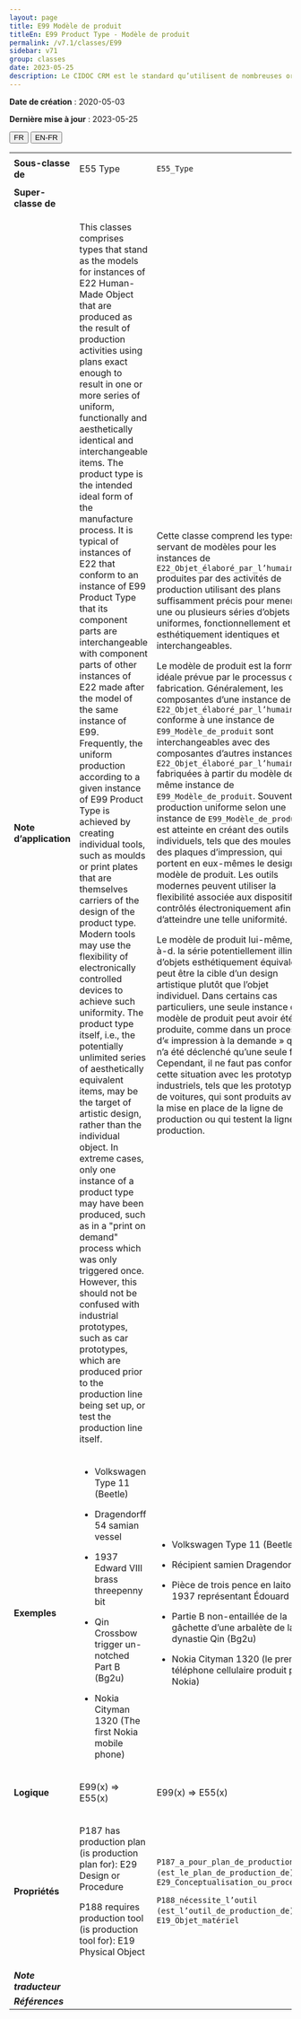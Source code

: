 ```yaml
---
layout: page
title: E99 Modèle de produit
titleEn: E99 Product Type - Modèle de produit
permalink: /v7.1/classes/E99
sidebar: v71
group: classes
date: 2023-05-25
description: Le CIDOC CRM est le standard qu’utilisent de nombreuses organisations pour l’échange et l’intégration de jeux de données et de spécifications patrimoniales. Il est développé et maintenu à jour exclusivement en anglais par le CRM SIG, un sous-groupe du Conseil international des musées (ICOM). Ceci est une traduction officielle en français développée par la Traduction en français du CIDOC CRM, une initiative qui offre une version française à jour et accessible ouvertement et gratuitement du standard CIDOC CRM et en démocratise l'usage dans la communauté patrimoniale francophone. ------------ The CIDOC CRM is the standard used by many heritage organizations for the exchange and integration of museum collection datasets and specifications. It is developed and maintained exclusively in English by the CRM SIG, a subgroup of the International Council of Museums (ICOM). This is an official translation developed by the Traduction en français du CIDOC CRM, an initiative offering an open, up-to-date, and free French version of the CIDOC CRM standard, and democratizing its use in the francophone heritage community.
---
```


**Date de création** : 2020-05-03

**Dernière mise à jour** : 2023-05-25

<div class="lang-buttons">
 <button id="fr" class="activate">FR</button>
 <button id="en-fr">EN-FR</button>
</div>

<table>
<tbody>
<tr>
<td><strong>Sous-classe de</strong></td>
<td class="en">
<p>E55 Type</p>
</td>
<td>
<p><code class="language-plaintext highlighter-rouge">E55_Type</code></p>
</td>
</tr>
<tr>
<td><strong>Super-classe de</strong></td>
<td class="en">
</td>
<td>
</td>
</tr>
<tr>
<td><strong>Note d’application</strong></td>
<td class="en">
<p>This classes comprises types that stand as the models for instances of E22 Human-Made Object that are produced as the result of production activities using plans exact enough to result in one or more series of uniform, functionally and aesthetically identical and interchangeable items. The product type is the intended ideal form of the manufacture process. It is typical of instances of E22 that conform to an instance of E99 Product Type that its component parts are interchangeable with component parts of other instances of E22 made after the model of the same instance of E99. Frequently, the uniform production according to a given instance of E99 Product Type is achieved by creating individual tools, such as moulds or print plates that are themselves carriers of the design of the product type. Modern tools may use the flexibility of electronically controlled devices to achieve such uniformity. The product type itself, i.e., the potentially unlimited series of aesthetically equivalent items, may be the target of artistic design, rather than the individual object. In extreme cases, only one instance of a product type may have been produced, such as in a "print on demand" process which was only triggered once. However, this should not be confused with industrial prototypes, such as car prototypes, which are produced prior to the production line being set up, or test the production line itself.</p>
</td>
<td>
<p>Cette classe comprend les types servant de modèles pour les instances de <code class="language-plaintext highlighter-rouge">E22_Objet_élaboré_par_l’humain</code> produites par des activités de production utilisant des plans suffisamment précis pour mener à une ou plusieurs séries d’objets uniformes, fonctionnellement et esthétiquement identiques et interchangeables. </p>
<p>Le modèle de produit est la forme idéale prévue par le processus de fabrication. Généralement, les composantes d’une instance de <code class="language-plaintext highlighter-rouge">E22_Objet_élaboré_par_l’humain</code> conforme à une instance de <code class="language-plaintext highlighter-rouge">E99_Modèle_de_produit</code> sont interchangeables avec des composantes d’autres instances de <code class="language-plaintext highlighter-rouge">E22_Objet_élaboré_par_l’humain</code> fabriquées à partir du modèle de la même instance de <code class="language-plaintext highlighter-rouge">E99_Modèle_de_produit</code>. Souvent, la production uniforme selon une instance de <code class="language-plaintext highlighter-rouge">E99_Modèle_de_produit</code> est atteinte en créant des outils individuels, tels que des moules ou des plaques d’impression, qui portent en eux-mêmes le design du modèle de produit. Les outils modernes peuvent utiliser la flexibilité associée aux dispositifs contrôlés électroniquement afin d’atteindre une telle uniformité. </p>
<p>Le modèle de produit lui-même, c.-à-d. la série potentiellement illimitée d’objets esthétiquement équivalents, peut être la cible d’un design artistique plutôt que l’objet individuel. Dans certains cas particuliers, une seule instance d’un modèle de produit peut avoir été produite, comme dans un processus d’« impression à la demande » qui n’a été déclenché qu’une seule fois. Cependant, il ne faut pas confondre cette situation avec les prototypes industriels, tels que les prototypes de voitures, qui sont produits avant la mise en place de la ligne de production ou qui testent la ligne de production. </p>
</td>
</tr>
<tr>
<td><strong>Exemples</strong></td>
<td class="en">
<ul>
<li><p>Volkswagen Type 11 (Beetle)</p>
</li>
<li><p>Dragendorff 54 samian vessel</p>
</li>
<li><p>1937 Edward VIII brass threepenny bit</p>
</li>
<li><p>Qin Crossbow trigger un-notched Part B (Bg2u)</p>
</li>
<li><p>Nokia Cityman 1320 (The first Nokia mobile phone)</p>
</li>
</ul>
</td>
<td>
<ul>
<li><p>Volkswagen Type 11 (Beetle)</p>
</li>
<li><p>Récipient samien Dragendorff 54</p>
</li>
<li><p>Pièce de trois pence en laiton de 1937 représentant Édouard VIII</p>
</li>
<li><p>Partie B non-entaillée de la gâchette d’une arbalète de la dynastie Qin (Bg2u)</p>
</li>
<li><p>Nokia Cityman 1320 (le premier téléphone cellulaire produit par Nokia)</p>
</li>
</ul>
</td>
</tr>
<tr>
<td><strong>Logique</strong></td>
<td class="en">
<p>E99(x) ⇒ E55(x)</p>
</td>
<td>
<p>E99(x) ⇒ E55(x)</p>
</td>
</tr>
<tr>
<td><strong>Propriétés</strong></td>
<td class="en">
<p>P187 has production plan (is production plan for): E29 Design or Procedure</p>
<p>P188 requires production tool (is production tool for): E19 Physical Object</p>
</td>
<td>
<p><code class="language-plaintext highlighter-rouge">P187_a_pour_plan_de_production (est_le_plan_de_production_de)</code> : <code class="language-plaintext highlighter-rouge">E29_Conceptualisation_ou_procédure</code></p>
<p><code class="language-plaintext highlighter-rouge">P188_nécessite_l’outil (est_l’outil_de_production_de)</code> : <code class="language-plaintext highlighter-rouge">E19_Objet_matériel</code></p>
</td>
</tr>
<tr>
<td><strong><em>Note traducteur</em></strong></td>
<td colspan="2">
</td>
</tr>
<tr>
<td><strong><em>Références</em></strong></td>
<td colspan="2">
</td>
</tr>
</tbody>
</table>
